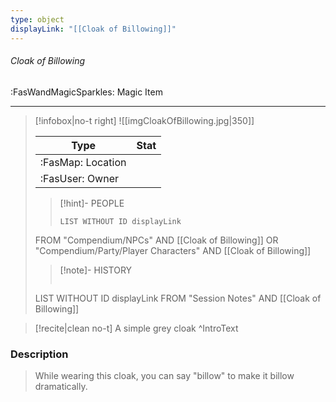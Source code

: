```yaml
---
type: object
displayLink: "[[Cloak of Billowing]]"
---
```


###### Cloak of Billowing
<span class="sub2">:FasWandMagicSparkles: Magic Item</span>
___

> [!infobox|no-t right]
> ![[imgCloakOfBillowing.jpg|350]]
>
> | Type | Stat |
> | ---- | ---- |
> | :FasMap: Location | |
> | :FasUser: Owner | |
>>[!hint]- PEOPLE
>>```dataview
>>LIST WITHOUT ID displayLink
>FROM "Compendium/NPCs" AND [[Cloak of Billowing]] OR "Compendium/Party/Player Characters" AND [[Cloak of Billowing]]
>
>>[!note]- HISTORY
>>```dataview
>LIST WITHOUT ID displayLink
>FROM "Session Notes" AND [[Cloak of Billowing]]

> [!recite|clean no-t]
>	A simple grey cloak
>^IntroText

### Description
>While wearing this cloak, you can say "billow" to make it billow dramatically.